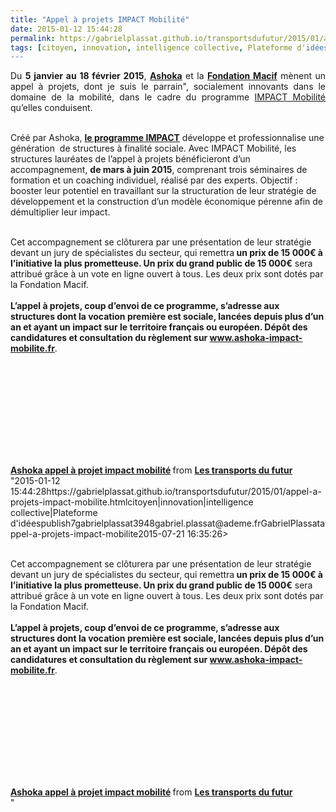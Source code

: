 ```yaml
---
title: "Appel à projets IMPACT Mobilité"
date: 2015-01-12 15:44:28
permalink: https://gabrielplassat.github.io/transportsdufutur/2015/01/appel-a-projets-impact-mobilite.html
tags: [citoyen, innovation, intelligence collective, Plateforme d'idées]
---
```


<p style="text-align: justify;">Du <strong>5 janvier au 18 février 2015</strong>, <a href="http://france.ashoka.org/" target="_blank"><strong>Ashoka</strong></a> et la <a href="http://www.fondation-macif.org/" target="_blank"><strong>Fondation Macif</strong></a> mènent un appel à projets, dont je suis le parrain", socialement innovants dans le domaine de la mobilité, dans le cadre du programme <a href=""http://www.ashoka-impact-mobilite.fr"" target=""_blank"">IMPACT Mobilité</a> qu’elles conduisent.</p> <p style=""text-align: justify><a class=""asset-img-link"" href="https://gabrielplassat.github.io/transportsdufutur/wp-content/uploads/sites/6/old/6a0120a66d2ad4970b01bb07d82604970d-pi.png"" style=""display: inline><img rel=""lightbox[]"" alt=""Bannière appel projet Mobilité"" border=""0"" class=""asset  asset-image at-xid-6a0120a66d2ad4970b01bb07d82604970d image-full img-responsive"" src=""/wp-content/uploads/sites/6/old/6a0120a66d2ad4970b01bb07d82604970d-800wi.png"" title=""Bannière appel projet Mobilité"" /></a><br /><br />Créé par Ashoka, <strong><a href=""http://france.ashoka.org/programme-impact"" target=""_blank"">le programme IMPACT</a></strong> développe et professionnalise une génération  de structures à finalité sociale. Avec IMPACT Mobilité, les structures lauréates de l’appel à projets bénéficieront d’un accompagnement, <strong>de mars à juin 2015</strong>, comprenant trois séminaires de formation et un coaching individuel, réalisé par des experts. Objectif : booster leur potentiel en travaillant sur la structuration de leur stratégie de développement et la construction d’un modèle économique pérenne afin de démultiplier leur impact.</p> <p style=""text-align: justify></p>  <!--more--> <br />Cet accompagnement se clôturera par une présentation de leur stratégie devant un jury de spécialistes du secteur, qui remettra<strong> un prix de 15 000€ à l’initiative la plus prometteuse. Un prix du grand public de 15 000€</strong> sera attribué grâce à un vote en ligne ouvert à tous. Les deux prix sont dotés par la Fondation Macif.<br /><br /><strong>L’appel à projets, coup d’envoi de ce programme, s’adresse aux structures dont la vocation première est sociale, lancées depuis plus d’un an et ayant un impact sur le territoire français ou européen. Dépôt des candidatures et consultation du règlement sur <a href=""http://www.ashoka-impact-mobilite.fr"" target=""_blank"">www.ashoka-impact-mobilite.fr</a></strong>. <p><iframe allowfullscreen="""" frameborder=""0"" height=""510"" marginheight=""0"" marginwidth=""0"" scrolling=""no"" src=""//www.slideshare.net/slideshow/embed_code/43427583"" style=""border: 1px solid #CCC border-width: 1px margin-bottom: 5px max-width: 100% width=""477""> </iframe></p> <div style=""margin-bottom: 5px><strong> <a href="https://gabrielplassat.github.io/transportsdufutur//fr.slideshare.net/transportsdufutur/ashoka-appel-projet-impact-mobilit"" target=""_blank"" title=""Ashoka appel à projet impact mobilité"">Ashoka appel à projet impact mobilité</a> </strong> from <strong><a href="https://gabrielplassat.github.io/transportsdufutur//www.slideshare.net/transportsdufutur"" target=""_blank"">Les transports du futur</a></strong></div>"2015-01-12 15:44:28https://gabrielplassat.github.io/transportsdufutur/2015/01/appel-a-projets-impact-mobilite.htmlcitoyen|innovation|intelligence collective|Plateforme d'idéespublish7gabrielplassat3948gabriel.plassat@ademe.frGabrielPlassatappel-a-projets-impact-mobilite2015-07-21 16:35:26></p>  <!--more--> <br />Cet accompagnement se clôturera par une présentation de leur stratégie devant un jury de spécialistes du secteur, qui remettra<strong> un prix de 15 000€ à l’initiative la plus prometteuse. Un prix du grand public de 15 000€</strong> sera attribué grâce à un vote en ligne ouvert à tous. Les deux prix sont dotés par la Fondation Macif.<br /><br /><strong>L’appel à projets, coup d’envoi de ce programme, s’adresse aux structures dont la vocation première est sociale, lancées depuis plus d’un an et ayant un impact sur le territoire français ou européen. Dépôt des candidatures et consultation du règlement sur <a href=""http://www.ashoka-impact-mobilite.fr"" target=""_blank"">www.ashoka-impact-mobilite.fr</a></strong>. <p><iframe allowfullscreen="""" frameborder=""0"" height=""510"" marginheight=""0"" marginwidth=""0"" scrolling=""no"" src=""//www.slideshare.net/slideshow/embed_code/43427583"" style=""border: 1px solid #CCCwidth=""477""> </iframe></p> <div style=""margin-bottom: 5px><strong> <a href="https://gabrielplassat.github.io/transportsdufutur//fr.slideshare.net/transportsdufutur/ashoka-appel-projet-impact-mobilit"" target=""_blank"" title=""Ashoka appel à projet impact mobilité"">Ashoka appel à projet impact mobilité</a> </strong> from <strong><a href="https://gabrielplassat.github.io/transportsdufutur//www.slideshare.net/transportsdufutur"" target=""_blank"">Les transports du futur</a></strong></div>"
